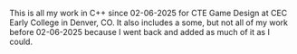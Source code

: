 This is all my work in C++ since 02-06-2025 for CTE Game Design at CEC Early College in Denver, CO. It also includes a some, but not all of my work before 02-06-2025 because I went back and added as much of it as I could.
